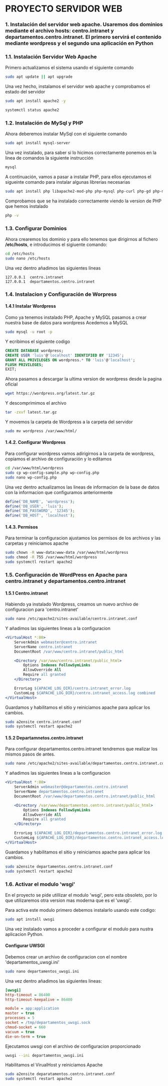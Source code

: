 #  PROYECTO SERVIDOR WEB 

### 1. Instalación del servidor web apache. Usaremos dos dominios mediante el archivo hosts: centro.intranet y departamentos.centro.intranet. El primero servirá el contenido mediante wordpress y el segundo una aplicación en Python

### **1.1. Instalación Servidor Web Apache**

Primero actualizamos el sistema usando el siguiente comando
```bash
sudo apt update || apt upgrade
```

Una vez hecho, instalamos el servidor web apache y comprobamos el estado del servidor
```bash
sudo apt install apache2 -y
```

```bash
systemctl status apache2
```

### **1.2. Instalación de MySql y PHP**
Ahora deberemos instalar MySql con el siguiente comando
```bash
sudo apt install mysql-server
```

Una vez instalado, para saber si lo hicimos correctamente ponemos en la linea de comandos la siguiente instrucción
```bash
mysql
```
A continuación, vamos a pasar a instalar PHP, para ellos ejecutamos el sigueinte comando para instalar algunas librerias necesarias
```bash
sudo apt install php libapache2-mod-php php-mysql php-curl php-gd php-mbstring php-xml php-xmlrpc php-soap php-intl php-zip

```
Comprobamos que se ha instalado correctamente viendo la version de PHP que hemos instalado
```bash
php -v
```

### **1.3. Configurar Dominios**
Ahora crearemos los dominio y para ello tenemos que dirigirnos al fichero **/etc/hosts**, e introducimos el sigiuente comando:

```bash
cd /etc/hosts
sudo nano /etc/hosts
```
Una vez dentro añadimos las siguientes líneas
```
127.0.0.1  centro.intranet
127.0.0.1  departamentos.centro.intranet
```

### 1.4. Instalacion y Configuración de Worpress
#### 1.4.1 Instalar Wordpress
Como ya tenemos instalado PHP, Apache y MySQL pasamos a crear nuestra base de datos para wordpress
Acedemos a MySQL
```bash
sudo mysql -u root -p

```
Y ecribimos el siguiente codigo
```sql
CREATE DATABASE wordpress;
CREATE USER 'luis'@'localhost' IDENTIFIED BY '12345';
GRANT ALL PRIVILEGES ON wordpress.* TO 'luis'@'localhost';
FLUSH PRIVILEGES;
EXIT;
```
Ahora pasamos a descargar la ultima version de wordpress desde la pagina oficial
```bash
wget https://wordpress.org/latest.tar.gz
```
Y descomprimimos el archivo
```bash
tar -zxvf latest.tar.gz
```
Y movemos la carpeta de Wordpress a la carpeta del servidor
```bash
sudo mv wordpress /var/www/html/
```
#### 1.4.2. Configurar Wordpress
Para configurar wordpress vamos adirigirnos a la carpeta de wordpress, copiamos el archivo de configuración y lo editamos

```bash
cd /var/www/html/wordpress
sudo cp wp-config-sample.php wp-config.php
sudo nano wp-config.php
```
Una vez dentro actualizamos las lineas de informacion de la base de datos con la informacion que configuramos anteriormente
```php
define('DB_NAME', 'wordpress');
define('DB_USER', 'luis');
define('DB_PASSWORD', '12345');
define('DB_HOST', 'localhost');
```
#### 1.4.3. Permisos
Para terminar la configuracion ajustamos los permisos de los archivos y las carpetas y reiniciamos apache
```bash
sudo chown -R www-data:www-data /var/www/html/wordpress
sudo chmod -R 755 /var/www/html/wordpress
sudo systemctl restart apache2
```
### 1.5. Configuración de WordPress en Apache para centro.intranet y departamentos.centro.intranet
#### 1.5.1 Centro.intranet
Habiendo ya instalado Wordpress, creamos un nuevo archivo de configuracion para 'centro.intranet'
```bash
sudo nano /etc/apache2/sites-available/centro.intranet.conf
```
Y añadimos las siguientes lineas a la configuracion
```apache
<VirtualHost *:80>
    ServerAdmin webmaster@centro.intranet
    ServerName centro.intranet
    DocumentRoot /var/www/centro.intranet/public_html

    <Directory /var/www/centro.intranet/public_html>
        Options Indexes FollowSymLinks
        AllowOverride All
        Require all granted
    </Directory>

    ErrorLog ${APACHE_LOG_DIR}/centro.intranet_error.log
    CustomLog ${APACHE_LOG_DIR}/centro.intranet_access.log combined
</VirtualHost>
```
Guardamos y habilitamos el sitio y reiniciamos apache para aplicar los cambios.
```bash
sudo a2ensite centro.intranet.conf
sudo systemctl restart apache2
```
#### 1.5.2 Departamnetos.centro.intranet
Para configurar departamentos.centro.intranet tendremos que realizar los mismos pasos de antes.

```bash
sudo nano /etc/apache2/sites-available/departamentos.centro.intranet.conf
```
Y añadimos las siguientes lineas a la configuracion
```apache
<VirtualHost *:80>
    ServerAdmin webmaster@departamentos.centro.intranet
    ServerName departamentos.centro.intranet
    DocumentRoot /var/www/departamentos.centro.intranet/public_html

    <Directory /var/www/departamentos.centro.intranet/public_html>
        Options Indexes FollowSymLinks
        AllowOverride All
        Require all granted
    </Directory>

    ErrorLog ${APACHE_LOG_DIR}/departamentos.centro.intranet_error.log
    CustomLog ${APACHE_LOG_DIR}/departamentos.centro.intranet_access.log combined
</VirtualHost>
```
Guardamos y habilitamos el sitio y reiniciamos apache para aplicar los cambios.
```bash
sudo a2ensite departamentos.centro.intranet.conf
sudo systemctl restart apache2
```
### 1.6. Activar el modulo 'wsgi'
En el proyecto se pide utillizar el modulo 'wsgi', pero esta obsoleto, por lo que utilizaremos otra version mas moderna que es el 'uwsgi'.

Para activa este modulo primero debemos instalarlo usando este codigo:
```bash
sudo apt install uwsgi
```
Una vez instalado vamos a proceder a configurar el modulo para nustra aplicacion Python.

#### Configurar UWSGI
Debemos crear un archivo de configuracion con el nombre 'departamentos_uwsgi.ini'
```bash
sudo nano departamentos_uwsgi.ini
```
Una vez dentro añadimos las siguientes lineas:
```ini
[uwsgi]
http-timeout = 86400
http-timeout-keepalive = 86400

module = app:application
master = true
processes = 5
socket = /tmp/departamentos_uwsgi.sock
chmod-socket = 660
vacuum = true
die-on-term = true
```

Ejecutamos uwsgi con el archivo de configuracion proporcionado
```bash
uwsgi --ini departamentos_uwsgi.ini
```
Habilitamos el VirualHost y reiniciamos Apache
```bash
sudo a2ensite deparatamentos.centro.intranet.conf
sudo systemctl restart apache2
```



